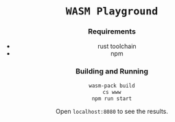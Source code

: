 <div align="center">
  <h1><code>WASM Playground</code></h1>

### Requirements

* rust toolchain
* npm

### Building and Running

```bash
wasm-pack build
cs www
npm run start
```

Open `localhost:8080` to see the results.
